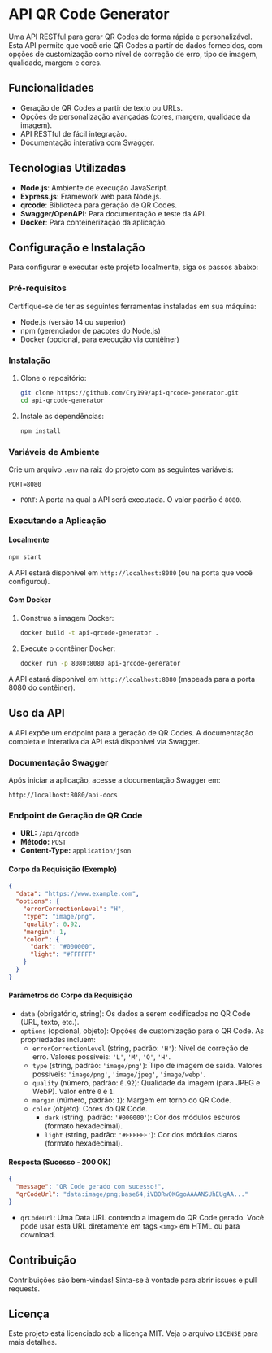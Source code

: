 # API QR Code Generator

Uma API RESTful para gerar QR Codes de forma rápida e personalizável. Esta API permite que você crie QR Codes a partir de dados fornecidos, com opções de customização como nível de correção de erro, tipo de imagem, qualidade, margem e cores.

## Funcionalidades

- Geração de QR Codes a partir de texto ou URLs.
- Opções de personalização avançadas (cores, margem, qualidade da imagem).
- API RESTful de fácil integração.
- Documentação interativa com Swagger.

## Tecnologias Utilizadas

- **Node.js**: Ambiente de execução JavaScript.
- **Express.js**: Framework web para Node.js.
- **qrcode**: Biblioteca para geração de QR Codes.
- **Swagger/OpenAPI**: Para documentação e teste da API.
- **Docker**: Para conteinerização da aplicação.




## Configuração e Instalação

Para configurar e executar este projeto localmente, siga os passos abaixo:

### Pré-requisitos

Certifique-se de ter as seguintes ferramentas instaladas em sua máquina:

- Node.js (versão 14 ou superior)
- npm (gerenciador de pacotes do Node.js)
- Docker (opcional, para execução via contêiner)

### Instalação

1.  Clone o repositório:

    ```bash
    git clone https://github.com/Cry199/api-qrcode-generator.git
    cd api-qrcode-generator
    ```

2.  Instale as dependências:

    ```bash
    npm install
    ```

### Variáveis de Ambiente

Crie um arquivo `.env` na raiz do projeto com as seguintes variáveis:

```
PORT=8080
```

- `PORT`: A porta na qual a API será executada. O valor padrão é `8080`.

### Executando a Aplicação

#### Localmente

```bash
npm start
```

A API estará disponível em `http://localhost:8080` (ou na porta que você configurou).

#### Com Docker

1.  Construa a imagem Docker:

    ```bash
    docker build -t api-qrcode-generator .
    ```

2.  Execute o contêiner Docker:

    ```bash
    docker run -p 8080:8080 api-qrcode-generator
    ```

A API estará disponível em `http://localhost:8080` (mapeada para a porta 8080 do contêiner).




## Uso da API

A API expõe um endpoint para a geração de QR Codes. A documentação completa e interativa da API está disponível via Swagger.

### Documentação Swagger

Após iniciar a aplicação, acesse a documentação Swagger em:

`http://localhost:8080/api-docs`

### Endpoint de Geração de QR Code

- **URL:** `/api/qrcode`
- **Método:** `POST`
- **Content-Type:** `application/json`

#### Corpo da Requisição (Exemplo)

```json
{
  "data": "https://www.example.com",
  "options": {
    "errorCorrectionLevel": "H",
    "type": "image/png",
    "quality": 0.92,
    "margin": 1,
    "color": {
      "dark": "#000000",
      "light": "#FFFFFF"
    }
  }
}
```

#### Parâmetros do Corpo da Requisição

- `data` (obrigatório, string): Os dados a serem codificados no QR Code (URL, texto, etc.).
- `options` (opcional, objeto): Opções de customização para o QR Code. As propriedades incluem:
    - `errorCorrectionLevel` (string, padrão: `'H'`): Nível de correção de erro. Valores possíveis: `'L'`, `'M'`, `'Q'`, `'H'`.
    - `type` (string, padrão: `'image/png'`): Tipo de imagem de saída. Valores possíveis: `'image/png'`, `'image/jpeg'`, `'image/webp'`.
    - `quality` (número, padrão: `0.92`): Qualidade da imagem (para JPEG e WebP). Valor entre `0` e `1`.
    - `margin` (número, padrão: `1`): Margem em torno do QR Code.
    - `color` (objeto): Cores do QR Code.
        - `dark` (string, padrão: `'#000000'`): Cor dos módulos escuros (formato hexadecimal).
        - `light` (string, padrão: `'#FFFFFF'`): Cor dos módulos claros (formato hexadecimal).

#### Resposta (Sucesso - 200 OK)

```json
{
  "message": "QR Code gerado com sucesso!",
  "qrCodeUrl": "data:image/png;base64,iVBORw0KGgoAAAANSUhEUgAA..."
}
```

- `qrCodeUrl`: Uma Data URL contendo a imagem do QR Code gerado. Você pode usar esta URL diretamente em tags `<img>` em HTML ou para download.




## Contribuição

Contribuições são bem-vindas! Sinta-se à vontade para abrir issues e pull requests.

## Licença

Este projeto está licenciado sob a licença MIT. Veja o arquivo `LICENSE` para mais detalhes.

